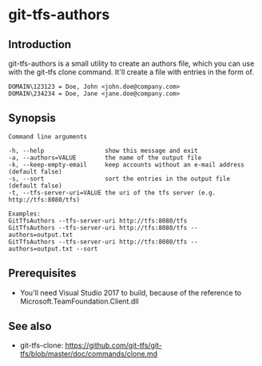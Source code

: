 # git-tfs-authors

## Introduction
git-tfs-authors is a small utility to create an authors file, which you can use with the git-tfs clone command. It'll create a file with entries in the form of.

    DOMAIN\123123 = Doe, John <john.doe@company.com>
    DOMAIN\234234 = Doe, Jane <jane.doe@company.com>

## Synopsis

```
Command line arguments
	
-h, --help                 show this message and exit
-a, --authors=VALUE        the name of the output file
-k, --keep-empty-email     keep accounts without an e-mail address (default false)
-s, --sort                 sort the entries in the output file (default	false)
-t, --tfs-server-uri=VALUE the uri of the tfs server (e.g. http://tfs:8080/tfs)

Examples:
GitTfsAuthors --tfs-server-uri http://tfs:8080/tfs
GitTfsAuthors --tfs-server-uri http://tfs:8080/tfs --authors=output.txt
GitTfsAuthors --tfs-server-uri http://tfs:8080/tfs --authors=output.txt --sort
```

## Prerequisites
* You'll need Visual Studio 2017 to build, because of the reference to Microsoft.TeamFoundation.Client.dll
    
## See also
* git-tfs-clone: https://github.com/git-tfs/git-tfs/blob/master/doc/commands/clone.md
